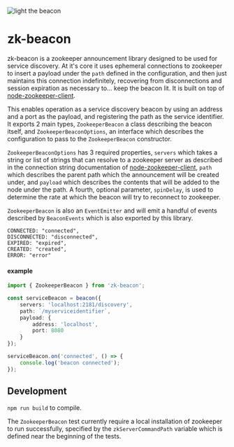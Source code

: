 ![light the beacon](https://i2.wp.com/content9.flixster.com/question/66/59/71/6659719_std.jpg?zoom=2)
# zk-beacon
zk-beacon is a zookeeper announcement library designed to be used for service discovery. At it's 
core it uses ephemeral connections to zookeeper to insert a payload under the `path` defined in the 
configuration, and then just maintains this connection indefinitely, recovering from disconnections 
and session expiration as necessary to... keep the beacon lit. It is built on top of 
[node-zookeeper-client](https://github.com/alexguan/node-zookeeper-client). 

This enables operation as a service discovery beacon by using an address and a port as the payload,
and registering the path as the service identifier. It exports 2 main types, `ZookeeperBeacon` 
a class describing the beacon itself, and `ZookeeperBeaconOptions`, an interface
which describes the configuration to pass to the `ZookeeperBeacon` constructor.

`ZookeeperBeaconOptions` has 3 required properties, `servers` which takes a string or list of strings 
that can resolve to a zookeeper server as described in the connection string documentation of 
[node-zookeeper-client](https://github.com/alexguan/node-zookeeper-client#client-createclientconnectionstring-options), 
`path` which describes the parent path which the announcement will be created under, and `payload` 
which describes the contents that will be added to the node under the path. A fourth, optional parameter, 
`spinDelay`, is used to determine the rate at which the beacon will try to reconnect to zookeeper.

`ZookeeperBeacon` is also an `EventEmitter` and will emit a handful of events described by `BeaconEvents`
which is also exported by this library.

```
CONNECTED: "connected",
DISCONNECTED: "disconnected",
EXPIRED: "expired",
CREATED: "created",
ERROR: "error"
```

#### example
```typescript
import { ZookeeperBeacon } from 'zk-beacon';

const serviceBeacon = beacon({
    servers: 'localhost:2181/discovery',
    path: `/myserviceidentifier`,
    payload: {
        address: 'localhost',
        port: 8080
    }
});

serviceBeacon.on('connected', () => {
    console.log('beacon connected');
});
```

## Development
`npm run build` to compile.

The `ZookeeperBeacon` test currently require a local installation of zookeeper to run successfully, specified
by the `zkServerCommandPath` variable which is defined near the beginning of the tests.